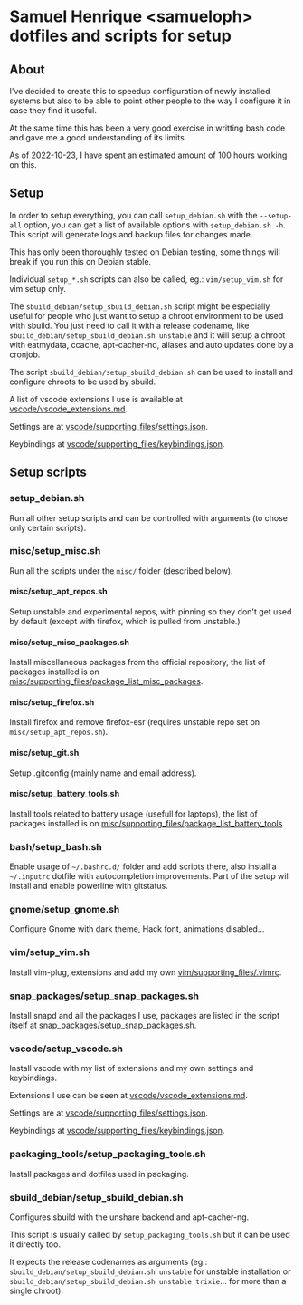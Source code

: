 # Samuel Henrique \<samueloph\> dotfiles and scripts for setup

## About
I've decided to create this to speedup configuration of newly installed systems but also to be able to point other people to the way I configure it in case they find it useful.

At the same time this has been a very good exercise in writting bash code and gave me a good understanding of its limits.

As of 2022-10-23, I have spent an estimated amount of 100 hours working on this.

## Setup
In order to setup everything, you can call `setup_debian.sh` with the `--setup-all` option, you can get a list of available options with `setup_debian.sh -h`. This script will generate logs and backup files for changes made.

This has only been thoroughly tested on Debian testing, some things will break if you run this on Debian stable.

Individual `setup_*.sh` scripts can also be called, eg.: `vim/setup_vim.sh` for vim setup only.

The `sbuild_debian/setup_sbuild_debian.sh` script might be especially useful for people who just want to setup a chroot environment to be used with sbuild. You just need to call it with a release codename, like `sbuild_debian/setup_sbuild_debian.sh unstable` and it will setup a chroot with eatmydata, ccache, apt-cacher-nd, aliases and auto updates done by a cronjob.

The script `sbuild_debian/setup_sbuild_debian.sh` can be used to install and configure chroots to be used by sbuild.

A list of vscode extensions I use is available at [vscode/vscode_extensions.md](vscode/vscode_extensions.md).

Settings are at [vscode/supporting_files/settings.json](vscode/supporting_files/settings.json).

Keybindings at [vscode/supporting_files/keybindings.json](vscode/supporting_files/keybindings.json).

## Setup scripts
### setup_debian.sh
Run all other setup scripts and can be controlled with arguments (to chose only certain scripts).
### misc/setup_misc.sh
Run all the scripts under the `misc/` folder (described below).
#### misc/setup_apt_repos.sh
Setup unstable and experimental repos, with pinning so they don't get used by default (except with firefox, which is pulled from unstable.)
#### misc/setup_misc_packages.sh
Install miscellaneous packages from the official repository, the list of packages installed is on [misc/supporting_files/package_list_misc_packages](misc/supporting_files/package_list_misc_packages).
#### misc/setup_firefox.sh
Install firefox and remove firefox-esr (requires unstable repo set on `misc/setup_apt_repos.sh`).
#### misc/setup_git.sh
Setup .gitconfig (mainly name and email address).
#### misc/setup_battery_tools.sh
Install tools related to battery usage (usefull for laptops), the list of packages installed is on [misc/supporting_files/package_list_battery_tools](misc/supporting_files/package_list_battery_tools).
### bash/setup_bash.sh
Enable usage of `~/.bashrc.d/` folder and add scripts there, also install a `~/.inputrc` dotfile with autocompletion improvements. Part of the setup will install and enable powerline with gitstatus.
### gnome/setup_gnome.sh
Configure Gnome with dark theme, Hack font, animations disabled...
### vim/setup_vim.sh
Install vim-plug, extensions and add my own [vim/supporting_files/.vimrc](vim/supporting_files/.vimrc).
### snap_packages/setup_snap_packages.sh
Install snapd and all the packages I use, packages are listed in the script itself at [snap_packages/setup_snap_packages.sh](snap_packages/setup_snap_packages.sh).
### vscode/setup_vscode.sh
Install vscode with my list of extensions and my own settings and keybindings.

Extensions I use can be seen at [vscode/vscode_extensions.md](vscode/vscode_extensions.md).

Settings are at [vscode/supporting_files/settings.json](vscode/supporting_files/settings.json).

Keybindings at [vscode/supporting_files/keybindings.json](vscode/supporting_files/keybindings.json).
### packaging_tools/setup_packaging_tools.sh
Install packages and dotfiles used in packaging.
### sbuild_debian/setup_sbuild_debian.sh
Configures sbuild with the unshare backend and apt-cacher-ng.

This script is usually called by `setup_packaging_tools.sh` but it can be used it directly too.

It expects the release codenames as arguments (eg.: `sbuild_debian/setup_sbuild_debian.sh unstable` for unstable installation or `sbuild_debian/setup_sbuild_debian.sh unstable trixie`... for more than a single chroot).
